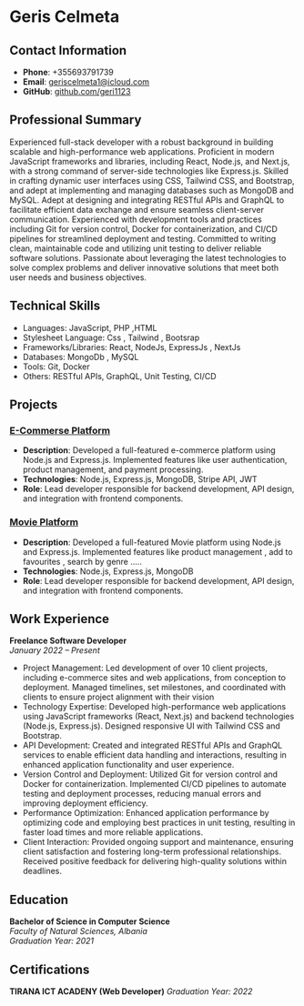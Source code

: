 # Geris Celmeta

## Contact Information
- **Phone**: +355693791739
- **Email**: geriscelmeta1@icloud.com
- **GitHub**: [github.com/geri1123](https://github.com/geri1123)

## Professional Summary
Experienced full-stack developer with a robust background in building scalable and high-performance web applications. Proficient in modern JavaScript frameworks and libraries, including React, Node.js, and Next.js, with a strong command of server-side technologies like Express.js. Skilled in crafting dynamic user interfaces using CSS, Tailwind CSS, and Bootstrap, and adept at implementing and managing databases such as MongoDB and MySQL.
Adept at designing and integrating RESTful APIs and GraphQL to facilitate efficient data exchange and ensure seamless client-server communication. Experienced with development tools and practices including Git for version control, Docker for containerization, and CI/CD pipelines for streamlined deployment and testing. Committed to writing clean, maintainable code and utilizing unit testing to deliver reliable software solutions.
Passionate about leveraging the latest technologies to solve complex problems and deliver innovative solutions that meet both user needs and business objectives.

## Technical Skills
- Languages: JavaScript, PHP ,HTML
- Stylesheet Language: Css , Tailwind , Bootsrap
- Frameworks/Libraries: React, NodeJs, ExpressJs , NextJs
- Databases: MongoDb , MySQL
- Tools: Git, Docker
- Others: RESTful APIs, GraphQL, Unit Testing, CI/CD

## Projects
### [E-Commerse Platform](https://github.com/geri1123/Shoper)
- **Description**: Developed a full-featured e-commerce platform using Node.js and Express.js. Implemented features like user authentication, product management, and payment processing.
- **Technologies**: Node.js, Express.js, MongoDB, Stripe API, JWT
- **Role**: Lead developer responsible for backend development, API design, and integration with frontend components.
### [Movie Platform](https://github.com/geri1123/movies)
- **Description**: Developed a full-featured Movie platform using Node.js and Express.js. Implemented features like  product management , add to favourites , search by genre .....
- **Technologies**: Node.js, Express.js, MongoDB
- **Role**: Lead developer responsible for backend development, API design, and integration with frontend components.
## Work Experience
**Freelance Software Developer**   
*January 2022 – Present*  
- Project Management: Led development of over 10 client projects, including e-commerce sites and web applications, from conception to deployment. Managed timelines, set milestones, and coordinated with clients to ensure project alignment with their vision
- Technology Expertise: Developed high-performance web applications using JavaScript frameworks (React, Next.js) and backend technologies (Node.js, Express.js). Designed responsive UI with Tailwind CSS and Bootstrap.
- API Development: Created and integrated RESTful APIs and GraphQL services to enable efficient data handling and interactions, resulting in enhanced application functionality and user experience.
- Version Control and Deployment: Utilized Git for version control and Docker for containerization. Implemented CI/CD pipelines to automate testing and deployment processes, reducing manual errors and improving deployment efficiency.
- Performance Optimization: Enhanced application performance by optimizing code and employing best practices in unit testing, resulting in faster load times and more reliable applications.
- Client Interaction: Provided ongoing support and maintenance, ensuring client satisfaction and fostering long-term professional relationships. Received positive feedback for delivering high-quality solutions within deadlines.

## Education 
**Bachelor of Science in Computer Science**  
*Faculty of Natural Sciences, Albania*  
*Graduation Year: 2021*

## Certifications
**TIRANA ICT ACADENY (Web Developer)**
*Graduation Year: 2022*
